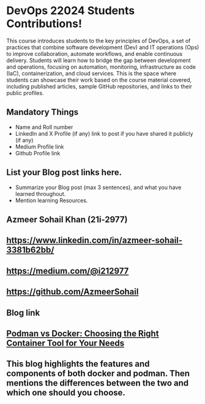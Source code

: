# DevOps 22024 Students Contributions! 

This course introduces students to the key principles of DevOps, a set of practices that combine software development (Dev) and IT operations (Ops) to improve collaboration, automate workflows, and enable continuous delivery. Students will learn how to bridge the gap between development and operations, focusing on automation, monitoring, infrastructure as code (IaC), containerization, and cloud services. This is the space where students can showcase their work based on the course material covered, including published articles, sample GitHub repositories, and links to their public profiles.

## Mandatory Things
- Name and Roll number
- LinkedIn and X Profile (if any) link to post if you have shared it publicly (if any)
- Medium Profile link
- Github Profile link

## List your Blog post links here.
- Summarize your Blog post (max 3 sentences), and what you have learned throughout.
- Mention learning Resources. 

## Azmeer Sohail Khan (21i-2977)
## https://www.linkedin.com/in/azmeer-sohail-3381b62bb/
## https://medium.com/@i212977
## https://github.com/AzmeerSohail
## Blog link
## [Podman vs Docker: Choosing the Right Container Tool for Your Needs](https://medium.com/@i212977/podman-vs-docker-choosing-the-right-container-tool-for-your-needs-218e610646ee)

## This blog highlights the features and components of both docker and podman. Then mentions the differences between the two and which one should you choose. 

